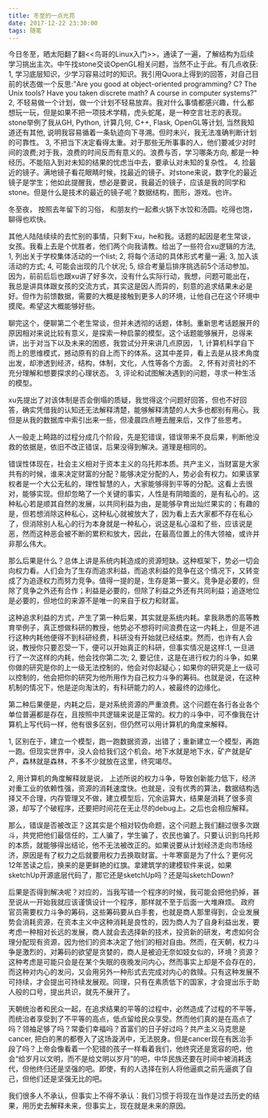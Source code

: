 ```yaml
---
title: 冬至的一点光亮
date: 2017-12-22 23:30:00
tags: 随笔
---
```


今日冬至，晒太阳翻了翻<<鸟哥的Linux入门>>，通读了一遍，了解结构为后续学习挑出主次。中午找stone交谈OpenGL相关问题，当然不止于此。有几点收获:
1, 学习底层知识，少学习容易过时的知识。我引用Quora上得到的回答，对自己目前的状态做一个反思:"Are you good at object-oriented programming? C? The Unix tools? Have you taken discrete math? A course in computer systems?"
2, 不轻易做一个计划，做一个计划不轻易放弃。我对什么事情都感兴趣，什么都想玩一玩，但是如果不把一项技术学精，虎头蛇尾，是一种空言壮志的表现。stone举例了我从GH, Python, 计算几何, C++, Flask, OpenGL等计划, 当然我知道还有其他, 说明我容易循着一条轨迹向下寻溯。但时未兴，我无法准确判断计划的可靠性。
3, 不把当下决定看得太重。对于那些无所事事的人，他们要减少对时间的浪费;对于我，浪费的时间反而有意义的。浪费与否，学习哪条方向, 都是一种经历。不能陷入到对未知的结果的忧虑当中去，要承认对未知的复杂性。
4, 捡最近的镜子。满地镜子看花眼睛时候，找最近的镜子。对stone来说，数字化的最近镜子是学生；他如此提醒我，想必是要说，我最近的镜子，应该是我的同学和stone。但是什么是技术的最近的镜子呢？数据结构，图形，游戏。也许。

冬至夜， 按照去年留下的习俗， 和朋友约一起煮火锅下水饺和汤圆。吃得也饱，聊得也欢快。

其他人陆陆续续的去忙别的事情，只剩下xu，he和我。话题的起因是老生常谈，女孩。我看上去是个优胜者，他们两个向我请教。给出了一些符合xu逻辑的方法,
1, 列出关于学校集体活动的一个list;
2, 将每个活动的具体形式考量一遍;
3, 加入该活动的方式;
4, 可能会出现的几个状况;
5, 综合考量后排序挑选前5个活动参加。
因为，前前后后也跟xu讲了好多次，没有什么实际行动，我想，问题可能出在，我总是讲具体跟女孩的交流方式，其实这是因人而异的，刻意的追求结果未必是好。但作为前馈数据，需要的大概是接触到更多人的环境，让他自己在这个环境中摸爬。希望这大概能够好些。

聊完这个，便聊第二个老生常谈，但并未透彻的话题，体制。重新思考话题展开的原因相对来说比较有意义，是探索一种启蒙的模型。这个话题能够展开，总得来讲，出于对当下以及未来的困惑，我尝试分开来讲几点原因，
1, 计算机科学自下而上的思维模式，撼动原有的自上而下的体系。这其中差异，看上去是从技术角度出发，却渗透到经济，结构，体制，文化，人性等各个方面。
2, 怀有对资社的不充分理解和想要探求的心理状态。
3, 评论和试图解决遇到的问题，寻求一种生活的模型。

xu先提出了对该体制是否会倒塌的质疑，我觉得这个问题好回答，但也不好回答，确实凭借我的认知还无法解释清楚，能够解释清楚的人大多也都别有用心。我但是从我的数据库中索引出来一些，但凌晨四点睡去醒来后，又作了些思考。

人一般走上畸路的过程分成几个阶段，先是犯错误，错误带来不良后果，判断他没救的依据是，依旧不改正错误，后果没得到解决。道理是相同的。

错误性体现在，社会主义相对于资本主义的乌托邦本质。共产主义，当财富是大家共有的时候，谁来决定财富的分配？能够决定分配的人，势必会有权力。如果该掌权者是一个大公无私的，理性智慧的人，大家能够得到平等的分配。这看上去很对，能够实现。但却忽略了一个关键的事实，人性是有阴暗面的，是有私心的。这种私心若是顺其自然的发展，以共同利益为由，是能够孕育出灿烂果实的；有趣的是，但若想消除这种私心，这种私心就被放大了，因为看上去大家都不存在私心了，但消除别人私心的行为本身就是一种私心，说这是私心温和了些，应该说是恶，然而这种恶会被不断的累积和放大，因此，在最高位置上的伟大领袖，或许并非那么伟大。

那么后果是什么？总体上讲是系统内耗造成的资源短缺。这种框架下，势必一切会向权力看。人们会为了生存而追求利益，而追求利益的竞争在这个情况下，又转变成了为追逐权力而努力竞争。值得一提的是，生存是第一要义。竞争是必要的，但除了竞争之外还有合作；利益是必要的，但除了利益之外还有共同利益；追逐地位是必要的，但地位的来源不是唯一的来自于权力和财富。

这种追求利益的方式，产生了第一种后果，其实就是系统内耗。拿我熟悉的高等教育举例子，真正想做科研的教授，他势必不想将时间浪费在这一内耗上，但是不进行这种内耗他便得不到科研经费，科研没有开始就已经结束。然而，也许有人会说，教授你只要忍受一下，便可以开始真正的科研，但事实情况是这样:1, 一旦进行了一次这样的内耗，他会找你第二次; 2, 要记住，这是在进行权力的斗争，如果你做的研究是你的上一级无法控制的，他会对你起疑心；如果你的研究是上一级可以控制的，他会把你的研究为他所用作为自己权力斗争的筹码。也就是说，在这种机制的情况下，他是逆向淘汰的，有科研能力的人，被最终的边缘化。

第二种后果便是，内耗之后，是对系统资源的严重浪费。这个问题在各行各业各个单位普遍都是存在，且按照中共逻辑来说是正常的。权力的斗争中，可不像我在计算机上写代码一样，他有很多区别，但仍然可以用计算机的角度来解释。

1, 区别在于，建立一个模型，跑一跑数据资源，出错了；重新建立一个模型，再跑一跑。但现实世界中，没人会给我们这个机会。地下水就是地下水，矿产就是矿产，森林就是森林，不多不少就放在这里，终究竭尽。

2, 用计算机的角度解释就是说， 上述所说的权力斗争，导致创新能力低下，经济对重工业的依赖性强，资源的消耗速度快。也就是，没有优秀的算法，数据结构选择又不合理，内存管理又不做，建立模型后，冗余运算大，结果是消耗了很多资源，却写了个破程序，还要把时间花在无止尽的debug上。之后也会相应解释。


那么，错误是否被改正？这其实是个相对较伪命题，这个问题上我们翻过很多次跟斗，共党把他们最信任的，工人骗了，学生骗了，农民也骗了。只要认识到乌托邦的本质，就能够得出结论，他不无法被改正的。如果说要从计划经济走向市场经济，原因是有了权力之后就要用权力去换取财富。十年寒窗是为了什么？更何况12年苦读之后，换来的是更鲜艳的红旗。拿建筑学的建模软件来说，如果sketchUp开源底层代码了，那它还是sketchUp吗？还是叫sketchDown?

后果是否得到解决呢？对应的，当我写错一个程序的时候，我可能会把他扔掉，甚至说从一开始我就应该谨慎设计一个程序，那样就不至于后面一大堆麻烦。 政府官员需要权力斗争的筹码，这些筹码要从白手套，也就是商人那里得到，企业发展势会消耗资源，在资本主义中这种消耗是良性的，因为商人为了自身利益出发，要考虑一种相对长远的发展，商人就会去选择新的技术，投资新的研发，考虑如何合理分配现有资源，因为他们的资本决定了他们的相对自由。然而，在天朝，权力斗争是激烈的，对筹码的欲望是贪婪的，商人是被迫无奈如妓女似的，环境？资源？这种考虑是可能只会是在某个失眠的夜晚发问内心，然而事实上却是不会存在的，而这种对内心的发问，又会用另外一种形式去完成对内心的救赎。只有这种发展不可持续，才会提出可持续发展观。同理，只有在素质低下的国家，才会提出乐于助人般的口号，提出共识，就先不展开了。

天朝统治者和民众一起，在追求结果的平等的过程中，必然造成了过程的不平等，而统治者享受到了不平等的高点，低点留给民众享受。然而他们真的是在高点了吗？领袖足够了吗？常委们幸福吗？首富们的日子好过吗？共产主义马克思是cancer, 把白的黑的都卷入了这场漩涡中，无法脱身。但是cancer现在有医治手段了吗？上帝会像看着一个犯错的孩子一样看着我们，他终究还是宽容的吧，他会“给岁月以文明，而不是给文明以岁月”的吧，中华民族还要在时间中被消耗迭代，但他终归还是坚强的吧。即使，有的人选择在别人将他逼疯之前先逼疯了自己，但他们还是坚强无比的吧。


我们很多人不承认，但事实上不得不承认：我们习惯于将现在当作是过去历史的结果，用历史去解释未来，但事实上，现在就是未来的原因。
